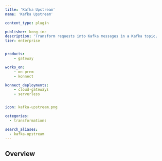 ```yaml
---
title: 'Kafka Upstream'
name: 'Kafka Upstream'

content_type: plugin

publisher: kong-inc
description: 'Transform requests into Kafka messages in a Kafka topic.'
tier: enterprise


products:
    - gateway

works_on:
    - on-prem
    - konnect

konnect_deployments:
    - cloud-gateways
    - serverless


icon: kafka-upstream.png

categories:
  - transformations

search_aliases:
  - kafka-upstream
---
```


## Overview
